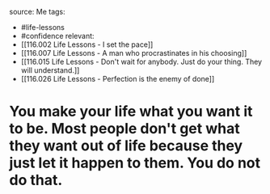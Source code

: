 source: Me
tags:
- #life-lessons 
- #confidence 
relevant:
- [[116.002 Life Lessons - I set the pace]]
- [[116.007 Life Lessons - A man who procrastinates in his choosing]]
- [[116.015 Life Lessons - Don't wait for anybody. Just do your thing. They will understand.]]
- [[116.026 Life Lessons - Perfection is the enemy of done]]

# You make your life what you want it to be. Most people don't get what they want out of life because they just let it happen to them. You do not do that.